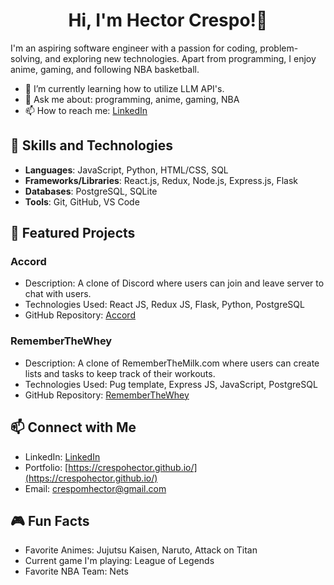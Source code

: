<h1 align="center">Hi, I'm Hector Crespo!👋</h1>
<p align="left">I'm an aspiring software engineer with a passion for coding, problem-solving, and exploring new technologies. Apart from programming, I enjoy anime, gaming, and following NBA basketball.

<!-- - 🔭 I recently worked on a clone of Discord [Accord](https://github.com/crespohector/accord-clone) -->
- 🌱 I’m currently learning how to utilize LLM API's. 
- 💬 Ask me about: programming, anime, gaming, NBA
- 📫 How to reach me: [LinkedIn](https://www.linkedin.com/in/hector-crespo/)

## 🚀 Skills and Technologies

- **Languages**: JavaScript, Python, HTML/CSS, SQL
- **Frameworks/Libraries**: React.js, Redux, Node.js, Express.js, Flask
- **Databases**: PostgreSQL, SQLite
- **Tools**: Git, GitHub, VS Code

## 🌟 Featured Projects

### Accord
- Description: A clone of Discord where users can join and leave server to chat with users.
- Technologies Used: React JS, Redux JS, Flask, Python, PostgreSQL
- GitHub Repository: [Accord](https://github.com/crespohector/accord-clone)

### RememberTheWhey
- Description: A clone of RememberTheMilk.com where users can create lists and tasks to keep track of their workouts.
- Technologies Used: Pug template, Express JS, JavaScript, PostgreSQL
- GitHub Repository: [RememberTheWhey](https://github.com/aMoss5150/Remember-The-Whey)

## 📫 Connect with Me

- LinkedIn: [LinkedIn](https://www.linkedin.com/in/hector-crespo/)
- Portfolio: [https://crespohector.github.io/](https://crespohector.github.io/)
- Email: crespomhector@gmail.com

## 🎮 Fun Facts

- Favorite Animes: Jujutsu Kaisen, Naruto, Attack on Titan
- Current game I'm playing: League of Legends
- Favorite NBA Team: Nets
</p>

<!--

<h3 align="left">Connect with me:</h3>
<p align="left">
<a href="https://www.linkedin.com/in/hector-crespo-b0b5b019a/" target="blank"><img align="center" src="https://raw.githubusercontent.com/rahuldkjain/github-profile-readme-generator/master/src/images/icons/Social/linked-in-alt.svg" alt="https://www.linkedin.com/in/hector-crespo-b0b5b019a/" height="30" width="40" /></a>
</p>

-->

<!-- 
<h3 align="left">Languages and Tools:</h3>
<p align="left"> <a href="https://www.w3schools.com/css/" target="_blank" rel="noreferrer"> <img src="https://raw.githubusercontent.com/devicons/devicon/master/icons/css3/css3-original-wordmark.svg" alt="css3" width="40" height="40"/> </a> <a href="https://www.docker.com/" target="_blank" rel="noreferrer"> <img src="https://raw.githubusercontent.com/devicons/devicon/master/icons/docker/docker-original-wordmark.svg" alt="docker" width="40" height="40"/> </a> <a href="https://expressjs.com" target="_blank" rel="noreferrer"> <img src="https://raw.githubusercontent.com/devicons/devicon/master/icons/express/express-original-wordmark.svg" alt="express" width="40" height="40"/> </a> <a href="https://flask.palletsprojects.com/" target="_blank" rel="noreferrer"> <img src="https://www.vectorlogo.zone/logos/pocoo_flask/pocoo_flask-icon.svg" alt="flask" width="40" height="40"/> </a> <a href="https://git-scm.com/" target="_blank" rel="noreferrer"> <img src="https://www.vectorlogo.zone/logos/git-scm/git-scm-icon.svg" alt="git" width="40" height="40"/> </a> <a href="https://heroku.com" target="_blank" rel="noreferrer"> <img src="https://www.vectorlogo.zone/logos/heroku/heroku-icon.svg" alt="heroku" width="40" height="40"/> </a> <a href="https://www.w3.org/html/" target="_blank" rel="noreferrer"> <img src="https://raw.githubusercontent.com/devicons/devicon/master/icons/html5/html5-original-wordmark.svg" alt="html5" width="40" height="40"/> </a> <a href="https://developer.mozilla.org/en-US/docs/Web/JavaScript" target="_blank" rel="noreferrer"> <img src="https://raw.githubusercontent.com/devicons/devicon/master/icons/javascript/javascript-original.svg" alt="javascript" width="40" height="40"/> </a> <a href="https://mochajs.org" target="_blank" rel="noreferrer"> <img src="https://www.vectorlogo.zone/logos/mochajs/mochajs-icon.svg" alt="mocha" width="40" height="40"/> </a> <a href="https://nodejs.org" target="_blank" rel="noreferrer"> <img src="https://raw.githubusercontent.com/devicons/devicon/master/icons/nodejs/nodejs-original-wordmark.svg" alt="nodejs" width="40" height="40"/> </a> <a href="https://www.postgresql.org" target="_blank" rel="noreferrer"> <img src="https://raw.githubusercontent.com/devicons/devicon/master/icons/postgresql/postgresql-original-wordmark.svg" alt="postgresql" width="40" height="40"/> </a> <a href="https://pugjs.org" target="_blank" rel="noreferrer"> <img src="https://cdn.worldvectorlogo.com/logos/pug.svg" alt="pug" width="40" height="40"/> </a> <a href="https://www.python.org" target="_blank" rel="noreferrer"> <img src="https://raw.githubusercontent.com/devicons/devicon/master/icons/python/python-original.svg" alt="python" width="40" height="40"/> </a> <a href="https://reactjs.org/" target="_blank" rel="noreferrer"> <img src="https://raw.githubusercontent.com/devicons/devicon/master/icons/react/react-original-wordmark.svg" alt="react" width="40" height="40"/> </a> <a href="https://redux.js.org" target="_blank" rel="noreferrer"> <img 
src="https://raw.githubusercontent.com/devicons/devicon/master/icons/redux/redux-original.svg" alt="redux" width="40" height="40"/> </a> </p>
-->

<!-- <p>&nbsp;<img align="center" src="https://github-readme-stats.vercel.app/api?username=crespohector&show_icons=true&locale=en" alt="crespohector" /></p>
 -->
<!--- <p align="left"> <a href="https://github.com/ryo-ma/github-profile-trophy"><img src="https://github-profile-trophy.vercel.app/?username=crespohector" alt="crespohector" /></a> </p> -->

<!-- <p><img align="center" src="https://github-readme-streak-stats.herokuapp.com/?user=crespohector&" alt="crespohector" /></p> -->


